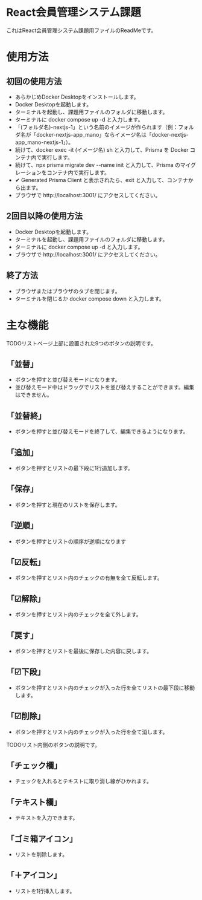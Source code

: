# React会員管理システム課題

これはReact会員管理システム課題用ファイルのReadMeです。

# 使用方法

## 初回の使用方法
- あらかじめDocker Desktopをインストールします。
- Docker Desktopを起動します。
- ターミナルを起動し、課題用ファイルのフォルダに移動します。
- ターミナルに docker compose up -d と入力します。
- 「(フォルダ名)-nextjs-1」という名前のイメージが作られます（例：フォルダ名が「docker-nextjs-app_mano」ならイメージ名は「docker-nextjs-app_mano-nextjs-1」）。
- 続けて、docker exec -it (イメージ名) sh と入力して、Prisma を Docker コンテナ内で実行します。
- 続けて、npx prisma migrate dev --name init と入力して、Prisma のマイグレーションをコンテナ内で実行します。
- ✔ Generated Prisma Client と表示されたら、exit と入力して、コンテナから出ます。
- ブラウザで http://localhost:3001/ にアクセスしてください。

## 2回目以降の使用方法
- Docker Desktopを起動します。
- ターミナルを起動し、課題用ファイルのフォルダに移動します。
- ターミナルに docker compose up -d と入力します。
- ブラウザで http://localhost:3001/ にアクセスしてください。

## 終了方法
- ブラウザまたはブラウザのタブを閉じます。
- ターミナルを閉じるか docker compose down と入力します。

# 主な機能

TODOリストページ上部に設置された9つのボタンの説明です。

## 「並替」
- ボタンを押すと並び替えモードになります。
- 並び替えモード中はドラッグでリストを並び替えすることができます。編集はできません。

## 「並替終」
- ボタンを押すと並び替えモードを終了して、編集できるようになります。

## 「追加」
- ボタンを押すとリストの最下段に1行追加します。

## 「保存」
- ボタンを押すと現在のリストを保存します。

## 「逆順」
- ボタンを押すとリストの順序が逆順になります

## 「☑反転」
- ボタンを押すとリスト内のチェックの有無を全て反転します。

## 「☑解除」
- ボタンを押すとリスト内のチェックを全て外します。

## 「戻す」
- ボタンを押すとリストを最後に保存した内容に戻します。

## 「☑下段」
- ボタンを押すとリスト内のチェックが入った行を全てリストの最下段に移動します。

## 「☑削除」
- ボタンを押すとリスト内のチェックが入った行を全て消します。

TODOリスト内側のボタンの説明です。

## 「チェック欄」
- チェックを入れるとテキストに取り消し線がひかれます。

## 「テキスト欄」
- テキストを入力できます。

## 「ゴミ箱アイコン」
- リストを削除します。

## 「＋アイコン」
- リストを1行挿入します。
